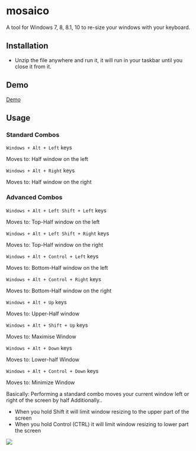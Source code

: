 # mosaico
A tool for Windows 7, 8, 8.1, 10 to re-size your windows with your keyboard.

## Installation
- Unzip the file anywhere and run it, it will run in your taskbar until you close it from it.


## Demo
[Demo](https://gfycat.com/DenseNeatCod)

## Usage

### Standard Combos

`Windows + Alt + Left` keys

Moves to: Half window on the left

`Windows + Alt + Right` keys

Moves to: Half window on the right


### Advanced Combos

`Windows + Alt + Left Shift + Left` keys

Moves to: Top-Half window on the left

`Windows + Alt + Left Shift + Right` keys

Moves to: Top-Half window on the right

`Windows + Alt + Control + Left` keys

Moves to: Bottom-Half window on the left

`Windows + Alt + Control + Right` keys

Moves to: Bottom-Half window on the right

`Windows + Alt + Up` keys

Moves to: Upper-Half window

`Windows + Alt + Shift + Up` keys

Moves to: Maximise Window

`Windows + Alt + Down` keys

Moves to: Lower-half Window

`Windows + Alt + Control + Down` keys

Moves to: Minimize Window

Basically:
Performing a standard combo moves your current window left or right of the screen by half
Additionally..

- When you hold Shift it will limit  window resizing to the upper part of the screen
- When you hold Control (CTRL) it will limit window resizing to lower part the screen

![](http://i.imgur.com/mw4JRbV.png)
